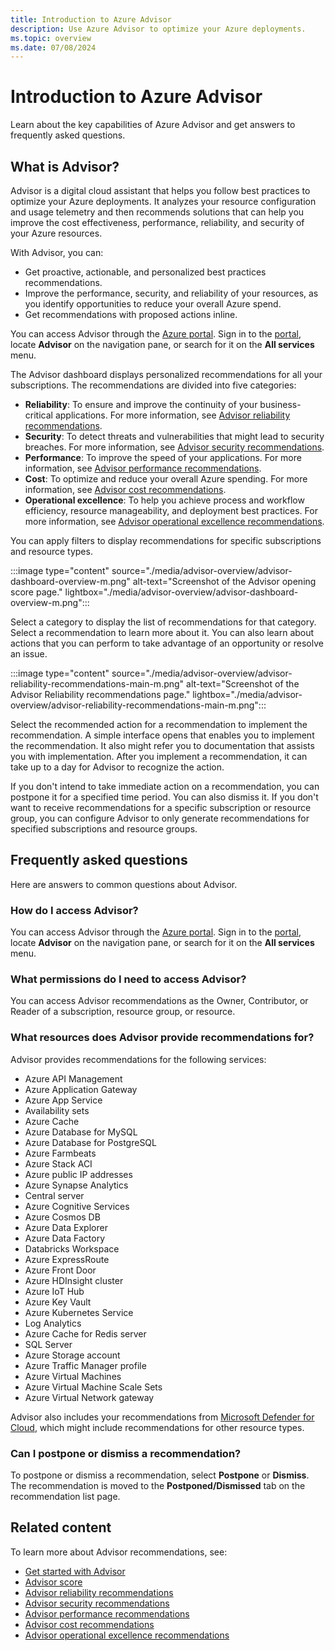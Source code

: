 ```yaml
---
title: Introduction to Azure Advisor
description: Use Azure Advisor to optimize your Azure deployments.
ms.topic: overview
ms.date: 07/08/2024
---
```


# Introduction to Azure Advisor

Learn about the key capabilities of Azure Advisor and get answers to frequently asked questions.

## What is Advisor?
Advisor is a digital cloud assistant that helps you follow best practices to optimize your Azure deployments. It analyzes your resource configuration and usage telemetry and then recommends solutions that can help you improve the cost effectiveness, performance, reliability, and security of your Azure resources.

With Advisor, you can:

* Get proactive, actionable, and personalized best practices recommendations. 
* Improve the performance, security, and reliability of your resources, as you identify opportunities to reduce your overall Azure spend.
* Get recommendations with proposed actions inline.

You can access Advisor through the [Azure portal](https://aka.ms/azureadvisordashboard). Sign in to the [portal](https://portal.azure.com), locate **Advisor** on the navigation pane, or search for it on the **All services** menu.

The Advisor dashboard displays personalized recommendations for all your subscriptions. The recommendations are divided into five categories: 

* **Reliability**: To ensure and improve the continuity of your business-critical applications. For more information, see [Advisor reliability recommendations](advisor-reference-reliability-recommendations.md).
* **Security**: To detect threats and vulnerabilities that might lead to security breaches. For more information, see [Advisor security recommendations](advisor-security-recommendations.md).
* **Performance**: To improve the speed of your applications. For more information, see [Advisor performance recommendations](advisor-reference-performance-recommendations.md).
* **Cost**: To optimize and reduce your overall Azure spending. For more information, see [Advisor cost recommendations](advisor-reference-cost-recommendations.md).
* **Operational excellence**: To help you achieve process and workflow efficiency, resource manageability, and deployment best practices. For more information, see [Advisor operational excellence recommendations](advisor-reference-operational-excellence-recommendations.md).

You can apply filters to display recommendations for specific subscriptions and resource types.

:::image type="content" source="./media/advisor-overview/advisor-dashboard-overview-m.png" alt-text="Screenshot of the Advisor opening score page." lightbox="./media/advisor-overview/advisor-dashboard-overview-m.png":::

Select a category to display the list of recommendations for that category. Select a recommendation to learn more about it. You can also learn about actions that you can perform to take advantage of an opportunity or resolve an issue.

:::image type="content" source="./media/advisor-overview/advisor-reliability-recommendations-main-m.png" alt-text="Screenshot of the Advisor Reliability recommendations page." lightbox="./media/advisor-overview/advisor-reliability-recommendations-main-m.png":::

Select the recommended action for a recommendation to implement the recommendation. A simple interface opens that enables you to implement the recommendation. It also might refer you to documentation that assists you with implementation. After you implement a recommendation, it can take up to a day for Advisor to recognize the action.

If you don't intend to take immediate action on a recommendation, you can postpone it for a specified time period. You can also dismiss it. If you don't want to receive recommendations for a specific subscription or resource group, you can configure Advisor to only generate recommendations for specified subscriptions and resource groups.

## Frequently asked questions

Here are answers to common questions about Advisor.

### How do I access Advisor?
You can access Advisor through the [Azure portal](https://aka.ms/azureadvisordashboard). Sign in to the [portal](https://portal.azure.com), locate **Advisor** on the navigation pane, or search for it on the **All services** menu.

### What permissions do I need to access Advisor?

You can access Advisor recommendations as the Owner, Contributor, or Reader of a subscription, resource group, or resource.

### What resources does Advisor provide recommendations for?

Advisor provides recommendations for the following services:

- Azure API Management
- Azure Application Gateway
- Azure App Service
- Availability sets
- Azure Cache
- Azure Database for MySQL
- Azure Database for PostgreSQL
- Azure Farmbeats
- Azure Stack ACI
- Azure public IP addresses
- Azure Synapse Analytics
- Central server
- Azure Cognitive Services
- Azure Cosmos DB
- Azure Data Explorer
- Azure Data Factory
- Databricks Workspace
- Azure ExpressRoute
- Azure Front Door
- Azure HDInsight cluster
- Azure IoT Hub
- Azure Key Vault
- Azure Kubernetes Service
- Log Analytics
- Azure Cache for Redis server
- SQL Server
- Azure Storage account
- Azure Traffic Manager profile
- Azure Virtual Machines
- Azure Virtual Machine Scale Sets
- Azure Virtual Network gateway

Advisor also includes your recommendations from [Microsoft Defender for Cloud](../defender-for-cloud/defender-for-cloud-introduction.md), which might include recommendations for other resource types.

### Can I postpone or dismiss a recommendation?

To postpone or dismiss a recommendation, select **Postpone** or **Dismiss**. The recommendation is moved to the **Postponed/Dismissed** tab on the recommendation list page.

## Related content

To learn more about Advisor recommendations, see:

* [Get started with Advisor](advisor-get-started.md)
* [Advisor score](azure-advisor-score.md)
* [Advisor reliability recommendations](advisor-reference-reliability-recommendations.md)
* [Advisor security recommendations](advisor-security-recommendations.md)
* [Advisor performance recommendations](advisor-reference-performance-recommendations.md)
* [Advisor cost recommendations](advisor-reference-cost-recommendations.md)
* [Advisor operational excellence recommendations](advisor-reference-operational-excellence-recommendations.md)
